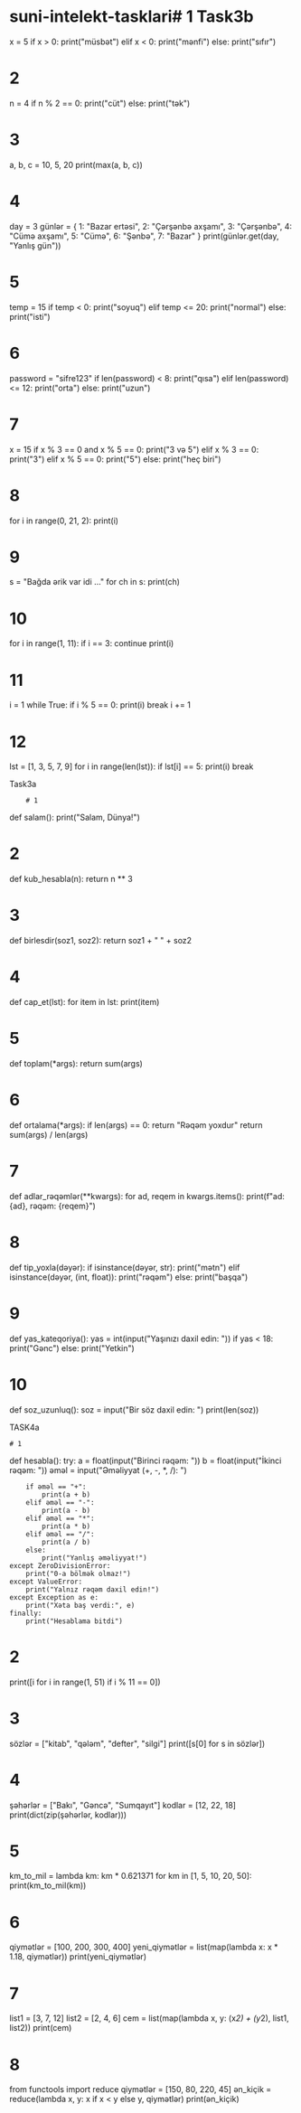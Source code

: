 # suni-intelekt-tasklari# 1 Task3b
x = 5
if x > 0:
    print("müsbət")
elif x < 0:
    print("mənfi")
else:
    print("sıfır")

# 2
n = 4
if n % 2 == 0:
    print("cüt")
else:
    print("tək")

# 3
a, b, c = 10, 5, 20
print(max(a, b, c))

# 4
day = 3
günlər = {
    1: "Bazar ertəsi", 2: "Çərşənbə axşamı", 3: "Çərşənbə",
    4: "Cümə axşamı", 5: "Cümə", 6: "Şənbə", 7: "Bazar"
}
print(günlər.get(day, "Yanlış gün"))

# 5
temp = 15
if temp < 0:
    print("soyuq")
elif temp <= 20:
    print("normal")
else:
    print("isti")

# 6
password = "sifre123"
if len(password) < 8:
    print("qısa")
elif len(password) <= 12:
    print("orta")
else:
    print("uzun")

# 7
x = 15
if x % 3 == 0 and x % 5 == 0:
    print("3 və 5")
elif x % 3 == 0:
    print("3")
elif x % 5 == 0:
    print("5")
else:
    print("heç biri")

# 8
for i in range(0, 21, 2):
    print(i)

# 9
s = "Bağda ərik var idi …"
for ch in s:
    print(ch)

# 10
for i in range(1, 11):
    if i == 3:
        continue
    print(i)

# 11
i = 1
while True:
    if i % 5 == 0:
        print(i)
        break
    i += 1

# 12
lst = [1, 3, 5, 7, 9]
for i in range(len(lst)):
    if lst[i] == 5:
        print(i)
        break

Task3a


        # 1
def salam():
    print("Salam, Dünya!")

# 2
def kub_hesabla(n):
    return n ** 3

# 3
def birlesdir(soz1, soz2):
    return soz1 + " " + soz2

# 4
def cap_et(lst):
    for item in lst:
        print(item)

# 5
def toplam(*args):
    return sum(args)

# 6
def ortalama(*args):
    if len(args) == 0:
        return "Rəqəm yoxdur"
    return sum(args) / len(args)

# 7
def adlar_rəqəmlər(**kwargs):
    for ad, reqem in kwargs.items():
        print(f"ad: {ad}, rəqəm: {reqem}")

# 8
def tip_yoxla(dəyər):
    if isinstance(dəyər, str):
        print("mətn")
    elif isinstance(dəyər, (int, float)):
        print("rəqəm")
    else:
        print("başqa")

# 9
def yas_kateqoriya():
    yas = int(input("Yaşınızı daxil edin: "))
    if yas < 18:
        print("Gənc")
    else:
        print("Yetkin")

# 10
def soz_uzunluq():
    soz = input("Bir söz daxil edin: ")
    print(len(soz))

TASK4a

    # 1
def hesabla():
    try:
        a = float(input("Birinci rəqəm: "))
        b = float(input("İkinci rəqəm: "))
        əməl = input("Əməliyyat (+, -, *, /): ")

        if əməl == "+":
            print(a + b)
        elif əməl == "-":
            print(a - b)
        elif əməl == "*":
            print(a * b)
        elif əməl == "/":
            print(a / b)
        else:
            print("Yanlış əməliyyat!")
    except ZeroDivisionError:
        print("0-a bölmək olmaz!")
    except ValueError:
        print("Yalnız rəqəm daxil edin!")
    except Exception as e:
        print("Xəta baş verdi:", e)
    finally:
        print("Hesablama bitdi")

# 2
print([i for i in range(1, 51) if i % 11 == 0])

# 3
sözlər = ["kitab", "qələm", "defter", "silgi"]
print([s[0] for s in sözlər])

# 4
şəhərlər = ["Bakı", "Gəncə", "Sumqayıt"]
kodlar = [12, 22, 18]
print(dict(zip(şəhərlər, kodlar)))

# 5
km_to_mil = lambda km: km * 0.621371
for km in [1, 5, 10, 20, 50]:
    print(km_to_mil(km))

# 6
qiymətlər = [100, 200, 300, 400]
yeni_qiymətlər = list(map(lambda x: x * 1.18, qiymətlər))
print(yeni_qiymətlər)

# 7
list1 = [3, 7, 12]
list2 = [2, 4, 6]
cem = list(map(lambda x, y: (x*2) + (y*2), list1, list2))
print(cem)

# 8
from functools import reduce
qiymətlər = [150, 80, 220, 45]
ən_kiçik = reduce(lambda x, y: x if x < y else y, qiymətlər)
print(ən_kiçik)
